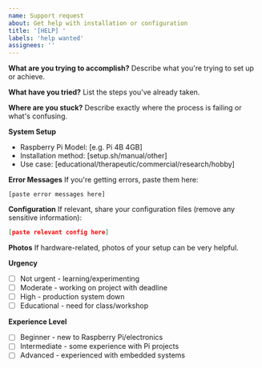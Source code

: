```yaml
---
name: Support request
about: Get help with installation or configuration
title: '[HELP] '
labels: 'help wanted'
assignees: ''
---
```


**What are you trying to accomplish?**
Describe what you're trying to set up or achieve.

**What have you tried?**
List the steps you've already taken.

**Where are you stuck?**
Describe exactly where the process is failing or what's confusing.

**System Setup**
- Raspberry Pi Model: [e.g. Pi 4B 4GB]
- Installation method: [setup.sh/manual/other]
- Use case: [educational/therapeutic/commercial/research/hobby]

**Error Messages**
If you're getting errors, paste them here:
```
[paste error messages here]
```

**Configuration**
If relevant, share your configuration files (remove any sensitive information):
```json
[paste relevant config here]
```

**Photos**
If hardware-related, photos of your setup can be very helpful.

**Urgency**
- [ ] Not urgent - learning/experimenting
- [ ] Moderate - working on project with deadline
- [ ] High - production system down
- [ ] Educational - need for class/workshop

**Experience Level**
- [ ] Beginner - new to Raspberry Pi/electronics
- [ ] Intermediate - some experience with Pi projects
- [ ] Advanced - experienced with embedded systems
